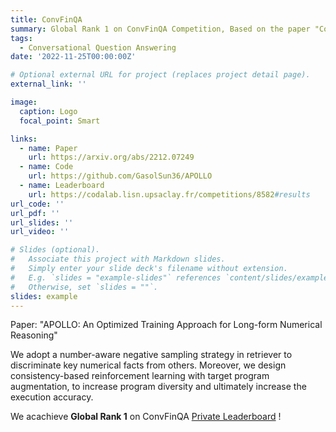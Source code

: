 ```yaml
---
title: ConvFinQA
summary: Global Rank 1 on ConvFinQA Competition, Based on the paper "ConvFinQA Exploring the Chain of Numerical Reasoning in Conversational Finance Question Answering"
tags:
  - Conversational Question Answering
date: '2022-11-25T00:00:00Z'

# Optional external URL for project (replaces project detail page).
external_link: ''

image:
  caption: Logo
  focal_point: Smart

links:
  - name: Paper
    url: https://arxiv.org/abs/2212.07249
  - name: Code
    url: https://github.com/GasolSun36/APOLLO
  - name: Leaderboard
    url: https://codalab.lisn.upsaclay.fr/competitions/8582#results
url_code: ''
url_pdf: ''
url_slides: ''
url_video: ''

# Slides (optional).
#   Associate this project with Markdown slides.
#   Simply enter your slide deck's filename without extension.
#   E.g. `slides = "example-slides"` references `content/slides/example-slides.md`.
#   Otherwise, set `slides = ""`.
slides: example
---
```

Paper: "APOLLO: An Optimized Training Approach for Long-form Numerical Reasoning"

We adopt a number-aware negative sampling strategy in retriever to discriminate key numerical facts from others. Moreover, we design consistency-based reinforcement learning with target program augmentation, to increase program diversity and ultimately increase the execution accuracy.

We acachieve **Global Rank 1** on ConvFinQA [Private Leaderboard](https://codalab.lisn.upsaclay.fr/competitions/8582#results) !